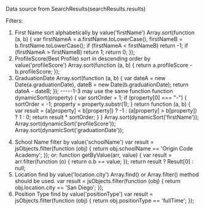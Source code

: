 Data source from SearchResults(searchResults.results)

Filters:

1.  First Name
    sort alphabetically by value('firstName')
    Array.sort(function (a, b) {
    var firstNameA = a.firstName.toLowerCase(), firstNameB = b.firstName.toLowerCase();
    if (firstNameA < firstNameB) return -1;
    if (firstNameA > firstNameB) return 1;
    return 0;
    });
2.  ProfileScore(Best Profile)
    sort in descending order by value('profileScore')
    Array.sort(function (a, b) {
    return a.profileScore - b.profileScore;
    });
3.  GraduationDate
    Array.sort(function (a, b) {
    var dateA = new Date(a.graduationDate), dateB = new Date(b.graduationDate);
    return dateA - dateB;
    });
    -----1-3 may use the same function
    function dynamicSort(property) {
    var sortOrder = 1;
    if (property[0] === "-") {
    sortOrder = -1;
    property = property.substr(1);
    }
    return function (a, b) {
    var result = (a[property] < b[property]) ? -1 : (a[property] > b[property]) ? 1 : 0;
    return result \* sortOrder;
    }
    }
    Array.sort(dynamicSort('firstName'));
    Array.sort(dynamicSort('profileScore'));
    Array.sort(dynamicSort('graduationDate'));

4)  School Name
    filter by value('schoolName')
    var result = jsObjects.filter(function (obj) { return obj.schoolName == 'Origin Code Academy'; });
    or:
    function getByValue(arr, value) {
    var result = arr.filter(function (o) { return o.b == value; });
    return result ? Result[0] : null;
5)  Location
    find by value('location.city') Array.find() or Array.filter() method should be used.
    var result = jsObjects.filter(function (obj) { return obj.location.city == 'San Diego'; });
6)  Position Type
    find by value('positionType')
    var result = jsObjects.filter(function (obj) { return obj.positionType == 'fullTime'; });
